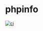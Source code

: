 # phpinfo
[![ci](https://github.com/DavidGnlv/santander-phpinfo/actions/workflows/ci.yaml/badge.svg?branch=docker)](https://github.com/DavidGnlv/santander-phpinfo/actions/workflows/ci.yaml)
